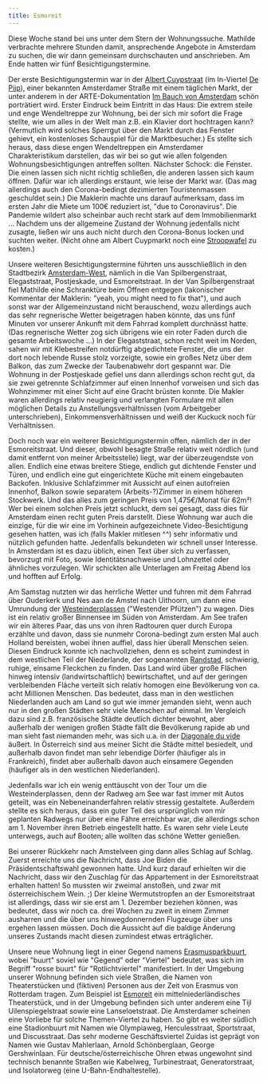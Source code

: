 ```yaml
---
title: Esmoreit
---
```


Diese Woche stand bei uns unter dem Stern der Wohnungssuche.
Mathilde verbrachte mehrere Stunden damit,
ansprechende Angebote in Amsterdam zu suchen,
die wir dann gemeinsam durchschauten und anschrieben.
Am Ende hatten wir fünf Besichtigungstermine.

Der erste Besichtigungstermin war in der [Albert Cuypstraat] (im In-Viertel [De Pijp]),
einer bekannten Amsterdamer Straße mit einem täglichen Markt,
der unter anderem in der ARTE-Dokumentation [Im Bauch von Amsterdam]
schön porträtiert wird.
Erster Eindruck beim Eintritt in das Haus:
Die extrem steile und enge Wendeltreppe zur Wohnung,
bei der sich mir sofort die Frage stellte,
wie um alles in der Welt man z.B. ein Klavier dort hochtragen kann?
(Vermutlich wird solches Sperrgut über den Markt durch das Fenster gehievt,
ein kostenloses Schauspiel für die Marktbesucher.)
Es stellte sich heraus, dass diese engen Wendeltreppen ein
Amsterdamer Charakteristikum darstellen, das wir bei so gut wie
allen folgenden Wohnungsbesichtigungen antreffen sollten.
Nächster Schock: die Fenster.
Die einen lassen sich nicht richtig schließen, die anderen lassen sich kaum öffnen.
Dafür war ich allerdings erstaunt, wie leise der Markt war.
(Das mag allerdings auch den Corona-bedingt dezimierten Touristenmassen geschuldet sein.)
Die Maklerin machte uns darauf aufmerksam,
dass im ersten Jahr die Miete um 100€ reduziert ist, "due to Coronavirus".
Die Pandemie wildert also scheinbar auch recht stark auf dem Immobilienmarkt ...
Nachdem uns der allgemeine Zustand der Wohnung jedenfalls nicht zusagte,
ließen wir uns auch nicht durch den Corona-Bonus locken und suchten weiter.
(Nicht ohne am Albert Cuypmarkt noch eine [Stroopwafel] zu kosten.)

Unsere weiteren Besichtigungstermine führten uns ausschließlich
in den Stadtbezirk [Amsterdam-West], nämlich in die
Van Spilbergenstraat,
Elegaststraat,
Postjeskade, und
Esmoreitstraat.
In der Van Spilbergenstraat fiel Mathilde eine Schranktüre beim Öffnen entgegen
(lakonischer Kommentar der Maklerin: "yeah, you might need to fix that"),
und auch sonst war der Allgemeinzustand nicht berauschend,
wozu allerdings auch das sehr regnerische Wetter beigetragen haben könnte,
das uns fünf Minuten vor unserer Ankunft mit dem Fahrrad komplett durchnässt hatte.
(Das regnerische Wetter zog sich übrigens wie ein roter Faden
durch die gesamte Arbeitswoche ...)
In der Elegaststraat, schon recht weit im Norden,
sahen wir mit Klebestreifen notdürftig abgedichtete Fenster,
die uns der dort noch lebende Russe stolz vorzeigte,
sowie ein großes Netz über dem Balkon,
das zum Zwecke der Taubenabwehr dort gespannt war.
Die Wohnung in der Postjeskade gefiel uns dann allerdings schon recht gut,
da sie zwei getrennte Schlafzimmer auf einen Innenhof vorweisen und
sich das Wohnzimmer mit einer Sicht auf eine Gracht brüsten konnte.
Die Makler waren allerdings relativ neugierig und verlangten
Formulare mit allen möglichen Details zu
Anstellungsverhältnissen (vom Arbeitgeber unterschrieben),
Einkommensverhältnissen und
weiß der Kuckuck noch für Verhältnissen.

Doch noch war ein weiterer Besichtigungstermin offen,
nämlich der in der Esmoreitstraat.
Und dieser, obwohl besagte Straße relativ weit nördlich
(und damit entfernt von meiner Arbeitsstelle) liegt,
war der überzeugendste von allen.
Endlich eine etwas breitere Stiege,
endlich gut dichtende Fenster und Türen, und
endlich eine gut eingerichtete Küche mit einem eingebauten Backofen.
Inklusive Schlafzimmer mit Aussicht auf einen autofreien Innenhof,
Balkon sowie separatem (Arbeits-?)Zimmer in einem höheren Stockwerk.
Und das alles zum geringen Preis von 1,475€/Monat für 62m²!
Wer bei einem solchen Preis jetzt schluckt, dem sei gesagt,
dass dies für Amsterdam einen recht guten Preis darstellt.
Diese Wohnung war auch die einzige,
für die wir eine im Vorhinein aufgezeichnete Video-Besichtigung gesehen hatten,
was ich (falls Makler mitlesen ^^) sehr informativ und nützlich gefunden hatte.
Jedenfalls bekundeten wir schnell unser Interesse.
In Amsterdam ist es dazu üblich, einen Text über sich zu verfassen,
bevorzugt mit Foto, sowie Identitätsnachweise und Lohnzettel oder ähnliches vorzulegen.
Wir schickten alle Unterlagen am Freitag Abend los und hofften auf Erfolg.

Am Samstag nutzten wir das herrliche Wetter und
fuhren mit dem Fahrrad über Ouderkerk und Nes aan de Amstel nach
Uithoorn, um dann eine Umrundung der [Westeinderplassen] ("Westender Pfützen") zu wagen.
Dies ist ein relativ großer Binnensee im Süden von Amsterdam.
Am See trafen wir ein älteres Paar,
das uns von ihren Radtouren quer durch Europa erzählte und davon,
dass sie nunmehr Corona-bedingt zum ersten Mal auch Holland bereisten,
wobei ihnen auffiel, dass hier überall Menschen seien.
Diesen Eindruck konnte ich nachvollziehen,
denn es scheint zumindest in dem westlichen Teil der Niederlande,
der sogenannten [Randstad], schwierig,
ruhige, einsame Fleckchen zu finden.
Das Land wird über große Flächen hinweg
intensiv (landwirtschaftlich) bewirtschaftet,
und auf der geringen verbleibenden Fläche verteilt sich relativ homogen
eine Bevölkerung von ca. acht Millionen Menschen.
Das bedeutet, dass man in den westlichen Niederlanden
auch am Land so gut wie immer jemanden sieht,
wenn auch nur in den großen Städten sehr viele Menschen auf einmal.
Im Vergleich dazu sind z.B. französische Städte deutlich dichter bewohnt,
aber außerhalb der wenigen großen Städte fällt die Bevölkerung rapide ab
und man sieht fast niemanden mehr, was sich u.a. in der [Diagonale du vide] äußert.
In Österreich sind aus meiner Sicht die Städte mittel besiedelt,
und außerhalb davon findet man sehr lebendige Dörfer (häufiger als in Frankreich),
findet aber außerhalb davon auch einsamere Gegenden (häufiger als in den westlichen Niederlanden).

Jedenfalls war ich ein wenig enttäuscht von der Tour um die Westeinderplassen,
denn der Radweg am See war fast immer mit Autos geteilt,
was ein Nebeneinanderfahren relativ stressig gestaltete.
Außerdem stellte es sich heraus, dass
ein guter Teil des ursprünglich von mir geplanten Radwegs
nur über eine Fähre erreichbar war,
die allerdings schon am 1. November ihren Betrieb eingestellt hatte.
Es waren sehr viele Leute unterwegs, auch auf Booten;
alle wollten das schöne Wetter genießen.

Bei unserer Rückkehr nach Amstelveen ging dann alles Schlag auf Schlag.
Zuerst erreichte uns die Nachricht,
dass Joe Biden die Präsidentschaftswahl gewonnen hatte.
Und kurz darauf erhielten wir die Nachricht,
dass wir den Zuschlag für das Appartement in der Esmoreitstraat erhalten hatten!
So mussten wir zweimal anstoßen, und zwar mit österreichischem Wein. ;)
Der kleine Wermutstropfen an der Esmoreitstraat ist allerdings,
dass wir sie erst am 1. Dezember beziehen können,
was bedeutet, dass wir noch ca. drei Wochen zu zweit in einem Zimmer ausharren
und die über uns hinwegdonnernden Flugzeuge über uns ergehen lassen müssen.
Doch die Aussicht auf die baldige Änderung unseres Zustands
macht diesen zumindest etwas erträglicher.

Unsere neue Wohnung liegt in einer Gegend namens [Erasmusparkbuurt],
wobei "buurt" soviel wie "Gegend" oder "Viertel" bedeutet,
was sich im Begriff "rosse buurt" für "Rotlichtviertel" manifestiert.
In der Umgebung unserer Wohnung befinden sich viele Straßen,
die Namen von Theaterstücken und (fiktiven) Personen
aus der Zeit von Erasmus von Rotterdam tragen.
Zum Beispiel ist [Esmoreit] ein mittelniederländisches Theaterstück,
und in der Umgebung befinden sich unter anderem eine
Tijl Uilenspiegelstraat sowie eine
Lanseloetstraat.
Die Amsterdamer scheinen eine Vorliebe für solche Themen-Viertel zu haben.
So gibt es weiter südlich eine Stadionbuurt mit Namen wie
Olympiaweg,
Herculesstraat,
Sportstraat, und
Discusstraat.
Das sehr moderne Geschäftsviertel Zuidas ist geprägt von Namen wie
Gustav Mahlerlaan,
Arnold Schönberglaan,
George Gershwinlaan.
Für deutsche/österreichische Ohren etwas ungewohnt sind technisch benannte Straßen wie
Kabelweg,
Turbinestraat,
Generatorstraat, und
Isolatorweg (eine U-Bahn-Endhaltestelle).

[Albert Cuypstraat]: https://de.wikipedia.org/wiki/Albert_Cuyp_(Markt)
[De Pijp]: https://de.wikipedia.org/wiki/De_Pijp
[Im Bauch von Amsterdam]: https://www.youtube.com/watch?v=wHwi9HWSPy4
[Stroopwafel]: https://de.wikipedia.org/wiki/Stroopwafel
[Amsterdam-West]: https://de.wikipedia.org/wiki/Amsterdam-West
[Westeinderplassen]: https://nl.wikipedia.org/wiki/Westeinderplassen
[Randstad]: https://de.wikipedia.org/wiki/Randstad
[Diagonale du vide]: https://de.wikipedia.org/wiki/Diagonale_du_vide
[Erasmusparkbuurt]: https://de.wikipedia.org/wiki/Amsterdam-West#Erasmusparkbuurt
[Esmoreit]: https://en.wikipedia.org/wiki/Esmoreit
